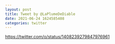 ```yaml
--- 
layout: post 
title: Tweet by @LaPlumeDeDiable 
date: 2021-06-24 1624585408 
categories: twitter 
--- 
```

https://twitter.com/o/status/1408239279847976961